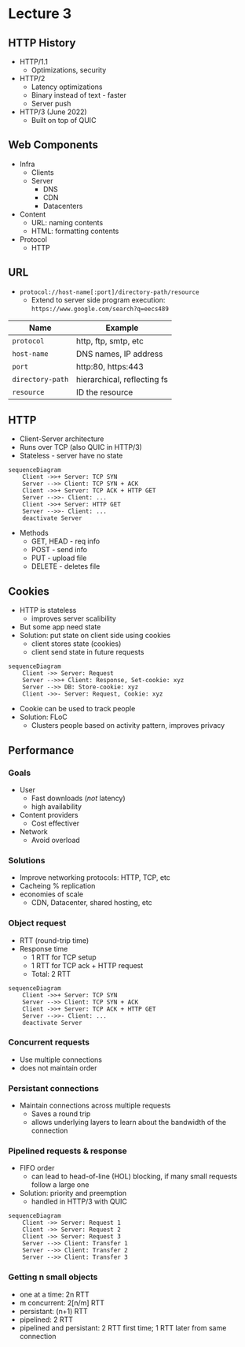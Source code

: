 # Lecture 3

## HTTP History

- HTTP/1.1
  - Optimizations, security
- HTTP/2
  - Latency optimizations
  - Binary instead of text - faster
  - Server push
- HTTP/3 (June 2022)
  - Built on top of QUIC

## Web Components

- Infra
  - Clients
  - Server
    - DNS
    - CDN
    - Datacenters
- Content
  - URL: naming contents
  - HTML: formatting contents
- Protocol
  - HTTP

## URL

- `protocol://host-name[:port]/directory-path/resource`
  - Extend to server side program execution: `https://www.google.com/search?q=eecs489`

| Name             | Example                     |
| ---------------- | --------------------------- |
| `protocol`       | http, ftp, smtp, etc        |
| `host-name`      | DNS names, IP address       |
| `port`           | http:80, https:443          |
| `directory-path` | hierarchical, reflecting fs |
| `resource`       | ID the resource             |

## HTTP

- Client-Server architecture
- Runs over TCP (also QUIC in HTTP/3)
- Stateless - server have no state

```mermaid
sequenceDiagram
    Client ->>+ Server: TCP SYN
    Server -->> Client: TCP SYN + ACK
    Client ->>+ Server: TCP ACK + HTTP GET
    Server -->>- Client: ...
    Client ->>+ Server: HTTP GET
    Server -->>- Client: ...
    deactivate Server
```

- Methods
  - GET, HEAD - req info
  - POST - send info
  - PUT - upload file
  - DELETE - deletes file

## Cookies

- HTTP is stateless
  - improves server scalibility
- But some app need state
- Solution: put state on client side using cookies
  - client stores state (cookies)
  - client send state in future requests

```mermaid
sequenceDiagram
    Client ->> Server: Request
    Server -->>+ Client: Response, Set-cookie: xyz
    Server -->> DB: Store-cookie: xyz
    Client ->>- Server: Request, Cookie: xyz
```

- Cookie can be used to track people
- Solution: FLoC
  - Clusters people based on activity pattern, improves privacy

## Performance

### Goals

- User
  - Fast downloads (_not_ latency)
  - high availability
- Content providers
  - Cost effectiver
- Network
  - Avoid overload

### Solutions

- Improve networking protocols: HTTP, TCP, etc
- Cacheing % replication
- economies of scale
  - CDN, Datacenter, shared hosting, etc

### Object request

- RTT (round-trip time)
- Response time
  - 1 RTT for TCP setup
  - 1 RTT for TCP ack + HTTP request
  - Total: 2 RTT

```mermaid
sequenceDiagram
    Client ->>+ Server: TCP SYN
    Server -->> Client: TCP SYN + ACK
    Client ->>+ Server: TCP ACK + HTTP GET
    Server -->>- Client: ...
    deactivate Server
```

### Concurrent requests

- Use multiple connections
- does not maintain order

### Persistant connections

- Maintain connections across multiple requests
  - Saves a round trip
  - allows underlying layers to learn about the bandwidth of the connection

### Pipelined requests & response

- FIFO order
  - can lead to head-of-line (HOL) blocking, if many small requests follow a large one
- Solution: priority and preemption
  - handled in HTTP/3 with QUIC

```mermaid
sequenceDiagram
    Client ->> Server: Request 1
    Client ->> Server: Request 2
    Client ->> Server: Request 3
    Server -->> Client: Transfer 1
    Server -->> Client: Transfer 2
    Server -->> Client: Transfer 3
```

### Getting n small objects

- one at a time: 2n RTT
- m concurrent: 2[n/m] RTT
- persistant: (n+1) RTT
- pipelined: 2 RTT
- pipelined and persistant: 2 RTT first time; 1 RTT later from same connection
